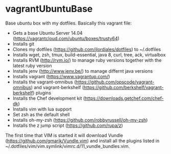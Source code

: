 vagrantUbuntuBase
=================

Base ubuntu box with my dotfiles. Basically this vagrant file:
  - Gets a base Ubuntu Server 14.04 (https://vagrantcloud.com/ubuntu/boxes/trusty64)
  - Installs git
  - Clones my dotfiles (https://github.com/jlordiales/dotfiles) to ~/.dotfiles
  - Installs wget, zsh, tmux, build-essential, java 8, curl, tree, ack, virtualbox
  - Installs RVM (http://rvm.io/) to manage ruby versions together with the latest ruby version
  - Installs jenv (http://www.jenv.be/) to manage differnt java versions
  - Installs vagrant (https://www.vagrantup.com/)
  - Installs the vagrant-omnibus (https://github.com/opscode/vagrant-omnibus)
    and vagrant-berkshelf (https://github.com/berkshelf/vagrant-berkshelf)
    plugins
  - Installs the Chef development kit (https://downloads.getchef.com/chef-dk)
  - Installs vim with lua support
  - Set zsh as the default shell
  - Installs oh-my-zsh (https://github.com/robbyrussell/oh-my-zsh)
  - Installs the z jump script (https://github.com/rupa/z)

The first time that VIM is started it will download Vundle
(https://github.com/gmarik/Vundle.vim) and install all the plugins listed in
~/.dotfiles/vim/vim.symlink/vimrc.d/11_vundle_bundles.vim.



